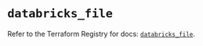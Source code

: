 # `databricks_file`

Refer to the Terraform Registry for docs: [`databricks_file`](https://registry.terraform.io/providers/databricks/databricks/1.73.0/docs/resources/file).
